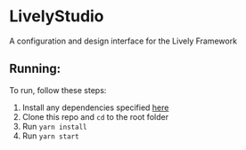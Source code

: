 # LivelyStudio
A configuration and design interface for the Lively Framework

## Running:

To run, follow these steps:

1. Install any dependencies specified [here](https://tauri.app/v1/guides/getting-started/prerequisites)
2. Clone this repo and `cd` to the root folder
3. Run `yarn install`
4. Run `yarn start`
